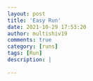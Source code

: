 ```yaml
---
layout: post
title: 'Easy Run'
date: 2021-10-29 17:53:20
author: multishiv19
comments: true
category: [runs]
tags: [Run]
description: |
    
---
```





<div width='100%' class='strava-embed-placeholder' data-embed-type='activity' data-embed-id='6181589516'></div>
<script src='https://strava-embeds.com/embed.js'></script>
